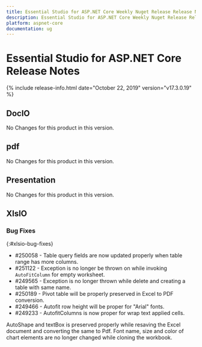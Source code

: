 ```yaml
---
title: Essential Studio for ASP.NET Core Weekly Nuget Release Release Notes  
description: Essential Studio for ASP.NET Core Weekly Nuget Release Release Notes  
platform: aspnet-core
documentation: ug
---
```


# Essential Studio for ASP.NET Core  Release Notes  

{% include release-info.html date="October 22, 2019"  version="v17.3.0.19" %} 






## DocIO

No Changes for this product in this version.

[//]: # "Delete the contents of this file while new content is added."

## pdf

No Changes for this product in this version.

[//]: # "Delete the contents of this file while new content is added."

## Presentation

No Changes for this product in this version.

[//]: # "Delete the contents of this file while new content is added."

## XlsIO

### Bug Fixes
{:#xlsio-bug-fixes}

* \#250058 - Table query fields are now updated properly when table range has more columns.
* \#251122 - Exception is no longer be thrown on while invoking `AutoFitColumn` for empty worksheet.
* \#249565 - Exception is no longer thrown while delete and creating a table with same name.
* \#250189 - Pivot table will be properly preserved in Excel to PDF conversion.
* \#249466 - Autofit row height will be proper for "Arial" fonts.
* \#249233 - AutofitColumns is now proper for wrap text applied cells.

AutoShape and textBox is preserved properly while resaving the Excel document and converting the same to Pdf.
Font name, size and color of chart elements are no longer changed while cloning the workbook.

